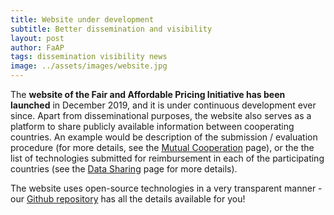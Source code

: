 ```yaml
---
title: Website under development
subtitle: Better dissemination and visibility
layout: post
author: FaAP
tags: dissemination visibility news
image: ../assets/images/website.jpg
---
```


The **website of the Fair and Affordable Pricing Initiative has been launched** in December 2019, and it is under continuous development ever since. 
Apart from disseminational purposes, the website also serves as a platform to share publicly available information between cooperating countries. 
An example would be description of the submission / evaluation  procedure (for more details, see the [Mutual Cooperation](http://192.168.1.2:4000/mutual?target=_blank) page), or the the list of technologies submitted for reimbursement in each of the participating countries (see the [Data Sharing](http://192.168.1.2:4000/datasharing?target=_blank) page for more details).

The website uses open-source technologies in a very transparent manner - our [Github repository](https://github.com/fairandaffordable?target=_blank) has all the details available for you!
